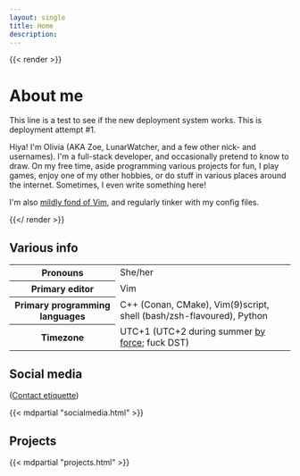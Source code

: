 ```yaml
---
layout: single
title: Home
description: 
---
```


<div class="flex-container">
    <div class="flex-item" style="flex: 2 1 300px;">
{{< render >}}

# About me
This line is a test to see if the new deployment system works. This is deployment attempt #1.

Hiya! I'm Olivia (AKA Zoe, LunarWatcher, and a few other nick- and usernames). I'm a full-stack developer, and occasionally pretend to know to draw. On my free time, aside programming various projects for fun, I play games, enjoy one of my other hobbies, or do stuff in various places around the internet. Sometimes, I even write something here!

I'm also [mildly fond of Vim](https://github.com/lunarwatcher/dotfiles), and regularly tinker with my config files.

{{</ render >}}
    </div>
    <div class="flex-item flex-right">
        <div class="plain-table-container">
            <h2>Various info</h2>
            <table>
                <tbody>
                    <tr>
                        <th>Pronouns</th>
                        <td>She/her</td>
                    </tr>
                    <tr>
                        <th>Primary editor</th>
                        <td>Vim</td>
                    </tr>
                    <tr>
                        <th>Primary programming languages</th>
                        <td>C++ (Conan, CMake), Vim(9)script, shell (bash/zsh-flavoured), Python</td>
                    </tr>
                    <tr>
                        <th>Timezone</th>
                        <td>UTC+1 (UTC+2 during summer <a href="https://www.bloomberg.com/news/articles/2021-03-11/will-daylight-saving-time-ever-end">by force</a>; fuck DST)</td>
                    </tr>
                </tbody>
            </table>
        </div>
    </div>
</div>

## Social media

([Contact etiquette](/contact.html))

{{< mdpartial "socialmedia.html" >}}

## Projects

{{< mdpartial "projects.html" >}}

